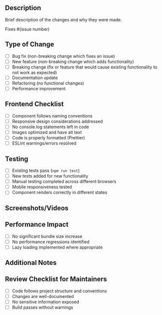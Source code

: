 ## Description
Brief description of the changes and why they were made.

Fixes #(issue number)

## Type of Change
- [ ] Bug fix (non-breaking change which fixes an issue)
- [ ] New feature (non-breaking change which adds functionality)
- [ ] Breaking change (fix or feature that would cause existing functionality to not work as expected)
- [ ] Documentation update
- [ ] Refactoring (no functional changes)
- [ ] Performance improvement

## Frontend Checklist
- [ ] Component follows naming conventions
- [ ] Responsive design considerations addressed
- [ ] No console.log statements left in code
- [ ] Images optimized and have alt text
- [ ] Code is properly formatted (Prettier)
- [ ] ESLint warnings/errors resolved

## Testing
- [ ] Existing tests pass (`npm run test`)
- [ ] New tests added for new functionality
- [ ] Manual testing completed across different browsers
- [ ] Mobile responsiveness tested
- [ ] Component renders correctly in different states

## Screenshots/Videos
<!-- If your changes affect the UI, please include screenshots or videos -->

## Performance Impact
- [ ] No significant bundle size increase
- [ ] No performance regressions identified
- [ ] Lazy loading implemented where appropriate

## Additional Notes
<!-- Any additional information, concerns, or questions for reviewers -->

## Review Checklist for Maintainers
- [ ] Code follows project structure and conventions
- [ ] Changes are well-documented
- [ ] No sensitive information exposed
- [ ] Build passes without warnings
